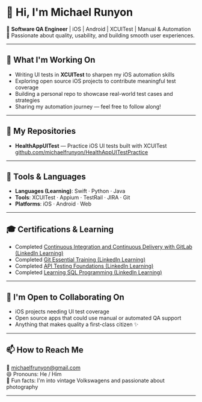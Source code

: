 # 👋 Hi, I'm Michael Runyon

🧪 **Software QA Engineer** | iOS | Android | XCUITest | Manual & Automation  
🎯 Passionate about quality, usability, and building smooth user experiences.

---

## 🚀 What I'm Working On

- Writing UI tests in **XCUITest** to sharpen my iOS automation skills 
- Exploring open source iOS projects to contribute meaningful test coverage  
- Building a personal repo to showcase real-world test cases and strategies  
- Sharing my automation journey — feel free to follow along!

---

## 📂 My Repositories

- **HealthAppUITest** — Practice iOS UI tests built with XCUITest  
  [github.com/michaelfrunyon/HealthAppUITestPractice](https://github.com/michaelfrunyon/HealthAppUITestPractice)

---

## 🧰 Tools & Languages

- **Languages (Learning)**: Swift · Python · Java  
- **Tools**: XCUITest · Appium · TestRail · JIRA · Git  
- **Platforms**: iOS · Android · Web  

---

## 🎓 Certifications & Learning

- Completed [Continuous Integration and Continuous Delivery with GitLab (LinkedIn Learning)](https://www.linkedin.com/learning/certificates/39262e28d08960b1c08669397981e5fd73836096abec977bd945517cd9b78d7c)
- Completed [Git Essential Training (LinkedIn Learning)](https://www.linkedin.com/learning/certificates/0ec74211b6e05cdca893c32e8932d08bb8d87ae3a60a73d31f142707e695e13d)
- Completed [API Testing Foundations (LinkedIn Learning)](https://www.linkedin.com/learning/certificates/583e2766d47d0cd4f4d8e8f317bee20ce23b8ba3130a7961b610197feba07754)
- Completed [Learning SQL Programming (LinkedIn Learning)](https://www.linkedin.com/learning/certificates/721fd4ee6c1dfd9e0e4ac6c46cceabfd1b6811b0a17760fafeedbe1e0b7c643f)

---

## 🤝 I'm Open to Collaborating On

- iOS projects needing UI test coverage  
- Open source apps that could use manual or automated QA support  
- Anything that makes quality a first-class citizen ✨

---

## 📫 How to Reach Me

📧 michaelfrunyon@gmail.com  
😄 Pronouns: He / Him  
🚗 Fun facts: I'm into vintage Volkswagens and passionate about photography

---
